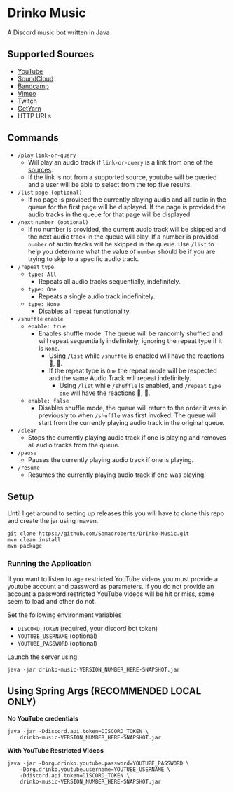 # Drinko Music

A Discord music bot written in Java


## Supported Sources

- [YouTube](https://www.youtube.com/)
- [SoundCloud](https://soundcloud.com/)
- [Bandcamp](https://bandcamp.com/)
- [Vimeo](https://vimeo.com/)
- [Twitch](https://www.twitch.tv/)
- [GetYarn](https://getyarn.io/)
- HTTP URLs


## Commands

- `/play` `link-or-query`
    - Will play an audio track if `link-or-query` is a link from one of the [sources](#supported-sources).
    - If the link is not from a supported source, youtube will be queried and a user will be able to select from the top five results.
- `/list` `page (optional)`
  - If no page is provided the currently playing audio and all audio in the queue for the first page will be displayed. If the page is provided the audio tracks in the queue for that page will be displayed.
- `/next` `number (optional)`
  - If no number is provided, the current audio track will be skipped and the next audio track in the queue will play. If a number is provided `number` of audio tracks will be skipped in the queue. Use `/list` to help you determine what the value of `number` should be if you are trying to skip to a specific audio track.
- `/repeat` `type`
  - `type: All`
    - Repeats all audio tracks sequentially, indefinitely.
  - `type: One`
    - Repeats a single audio track indefinitely.
  - `type: None`
    - Disables all repeat functionality.
- `/shuffle` `enable`
  - `enable: true`
    - Enables shuffle mode. The queue will be randomly shuffled and will repeat sequentially indefinitely, ignoring the repeat type if it is `None`.
        - Using `/list` while `/shuffle` is enabled will have the reactions 🔀, 🔁.
        - If the repeat type is `One` the repeat mode will be respected and the same Audio Track will repeat indefinitely.
          - Using `/list` while `/shuffle` is enabled, and `/repeat` `type` `one` will have the reactions 🔀, 🔂.
  - `enable: false`
    - Disables shuffle mode, the queue will return to the order it was in previously to when `/shuffle` was first invoked. The queue will start from the currently playing audio track in the original queue.
- `/clear`
  - Stops the currently playing audio track if one is playing and removes all audio tracks from the queue.
- `/pause`
  - Pauses the currently playing audio track if one is playing.
- `/resume`
  - Resumes the currently playing audio track if one was playing.

## Setup

Until I get around to setting up releases this you will have to clone this repo and create the jar using maven.

```
git clone https://github.com/Samadroberts/Drinko-Music.git
mvn clean install
mvn package
```

### Running the Application

If you want to listen to age restricted YouTube videos you must provide a youtube account and password as parameters. If you do not provide an account a password restricted YouTube videos will be hit or miss, some seem to load and other do not.

Set the following environment variables
 - `DISCORD_TOKEN` (required, your discord bot token)
 - `YOUTUBE_USERNAME` (optional)
 - `YOUTUBE_PASSWORD` (optional)

Launch the server using:

```java -jar drinko-music-VERSION_NUMBER_HERE-SNAPSHOT.jar```


## Using Spring Args (RECOMMENDED LOCAL ONLY)

**No YouTube credentials**
```
java -jar -Ddiscord.api.token=DISCORD_TOKEN \
    drinko-music-VERSION_NUMBER_HERE-SNAPSHOT.jar
```

**With YouTube Restricted Videos**
```
java -jar -Dorg.drinko.youtube.password=YOUTUBE_PASSWORD \
    -Dorg.drinko.youtube.username=YOUTUBE_USERNAME \
    -Ddiscord.api.token=DISCORD_TOKEN \
    drinko-music-VERSION_NUMBER_HERE-SNAPSHOT.jar
```



